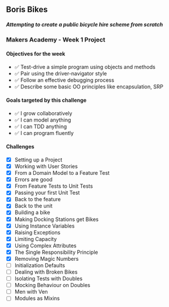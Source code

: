 ## Boris Bikes
##### Attempting to create a public bicycle hire scheme from scratch

### Makers Academy - Week 1 Project

#### Objectives for the week
* ✅ Test-drive a simple program using objects and methods
* ✅ Pair using the driver-navigator style
* ✅ Follow an effective debugging process
* ✅ Describe some basic OO principles like encapsulation, SRP

#### Goals targeted by this challenge
* ✅ I grow collaboratively
* ✅ I can model anything
* ✅ I can TDD anything
* ✅ I can program fluently

#### Challenges
* [x] Setting up a Project
* [x] Working with User Stories
* [x] From a Domain Model to a Feature Test
* [x] Errors are good
* [x] From Feature Tests to Unit Tests
* [x] Passing your first Unit Test
* [x] Back to the feature
* [x] Back to the unit
* [x] Building a bike
* [x] Making Docking Stations get Bikes
* [x] Using Instance Variables
* [x] Raising Exceptions
* [x] Limiting Capacity
* [x] Using Complex Attributes
* [x] The Single Responsibility Principle
* [x] Removing Magic Numbers
* [ ] Initialization Defaults
* [ ] Dealing with Broken Bikes
* [ ] Isolating Tests with Doubles
* [ ] Mocking Behaviour on Doubles
* [ ] Men with Ven
* [ ] Modules as Mixins
